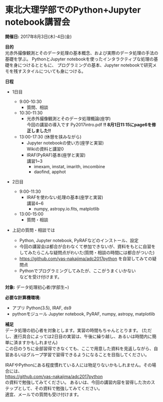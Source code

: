 # 東北大理学部でのPython+Jupyter notebook講習会

**開催日:**
2017年8月3日(木)-4日(金)  

**目的**  
光赤外撮像観測とそのデータ処理の基本概念、および実際のデータ処理の手法の基礎を学ぶ。
PythonとJupyter notebookを使ったインタラクティブな処理の基礎を身につけるとともに、
プログラミングの基本、Jupyter notebookで研究メモを残すスタイルについても身につける。

**日程**
- 1日目  
	- 9:00-10:30
		- 質問、相談  
	- 10:30-11:30
		- 光赤外撮像観測とそのデータ処理概論(座学)  
		今回の講習の導入です
		Py2017intro.pdf **!! 8月1日11:15にpage6を修正しました!!**  
	- 13:00-17:30 (休憩を挟みながら)  
		- Jupyter notebookの使い方(座学と実習)  
		Wikiの資料と講習0
		- IRAF(PyRAF)基本(座学と実習)  
		講習1~3
			- imexam, imstat, imarith, imcombine  
			- daofind, apphot

- 2日目  
	- 9:00-11:30  
		- IRAFを使わない処理の基本(座学と実習)   
		講習4~6
			- numpy, astropy.io.fits, matplotlib
	- 13:00-15:00
		- 質問・相談  

- 上記の質問・相談では  
  - Python, Jupyter notebook, PyRAFなどのインストール、設定
  - 今回の講習会は都合が合わなくて参加できないが、資料をもとに自習をしてみたらこんな疑問点がわいた(質問・相談の時間には都合がついた)
  - https://github.com/yas-nakajima/adc2017python を自習してみての疑問点
  - Pythonでプログラミングしてみたが、ここがうまくいかない  
  などを受け付けます。

**対象:** データ処理初心者(学部生~)

**必要な計算機環境:** 
- アプリ Python(3.5), IRAF, ds9
- pythonモジュール  Jupyter notebook, PyRAF, numpy, astropy, matplotlib

**補足**  
データ処理の初心者を対象とします。実習の時間もちゃんととります。
(ただし、進行具合によっては2日目の実習は、午後に繰り越し、あるいは時間内に簡単に済ますかもしれません)  
この日のうちに全部習得できなくても、ここで用意した資料を見返しながら、自習あるいはグループ学習で習得できるようになることを目指してください。

IRAFやPythonにある程度慣れている人には物足りないかもしれません。その場合には、  
https://github.com/yas-nakajima/adc2017python  
の資料で勉強してみてください。
あるいは、今回の講習内容を習得した次のステップとして、その資料で勉強してみてください。  
適宜、メールでの質問も受け付けます。


